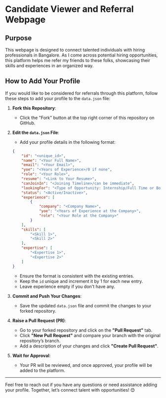 # Candidate Viewer and Referral Webpage

## Purpose

This webpage is designed to connect talented individuals with hiring professionals in Bangalore. As I come across potential hiring opportunities, this platform helps me refer my friends to these folks, showcasing their skills and experiences in an organized way. 

## How to Add Your Profile

If you would like to be considered for referrals through this platform, follow these steps to add your profile to the `data.json` file:

1. **Fork this Repository**:
   - Click the "Fork" button at the top right corner of this repository on GitHub.

2. **Edit the `data.json` File**:
   - Add your profile details in the following format:
   ```json
   {
       "id": "<unique_id>",
       "name": "<Your Full Name>",
       "email": "<Your Email>",
       "yoe": "<Years of Experience>/0 if none",
       "role": "<Your Role>",
       "resume": "<Link to Your Resume>",
       "canJoinIn": "<Joining Timeline>/can be immediate",
       "lookingFor": "<Type of Opportunity: Internship/Full Time or Both, please refer existing examples>",
       "status": "<Active/Inactive>",
       "experience": [
           {
               "company": "<Company Name>",
               "yoe": "<Years of Experience at the Company>",
               "role": "<Your Role at the Company>"
           }
       ],
       "skills": [
           "<Skill 1>",
           "<Skill 2>"
       ],
       "expertise": [
           "<Expertise 1>",
           "<Expertise 2>"
       ]
   }
   ```
   - Ensure the format is consistent with the existing entries.
   - Keep the `id` unique and increment it by 1 for each new entry.
   - Leave experience empty if you don't have any.

3. **Commit and Push Your Changes**:
   - Save the updated `data.json` file and commit the changes to your forked repository.

4. **Raise a Pull Request (PR)**:
   - Go to your forked repository and click on the **"Pull Request"** tab.
   - Click **"New Pull Request"** and compare your branch with the original repository’s branch.
   - Add a description of your changes and click **"Create Pull Request"**.

5. **Wait for Approval**:
   - Your PR will be reviewed, and once approved, your profile will be added to the platform.

---

Feel free to reach out if you have any questions or need assistance adding your profile. Together, let’s connect talent with opportunities! 😊